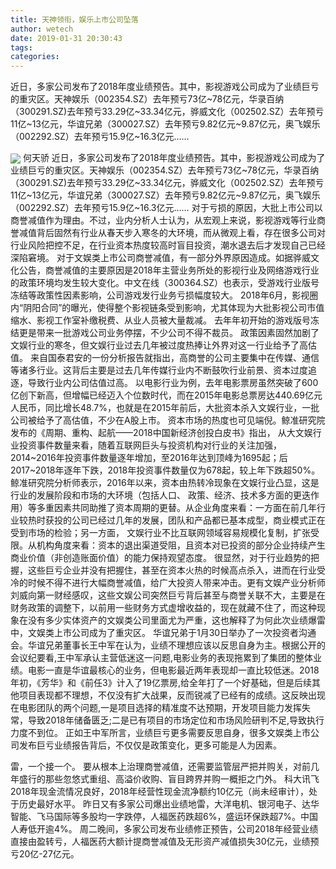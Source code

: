 ```yaml
---
title: 天神领衔，娱乐上市公司坠落
author: wetech
date: 2019-01-31 20:30:43
tags: 
categories: 
---
```

近日，多家公司发布了2018年度业绩预告。其中，影视游戏公司成为了业绩巨亏的重灾区。天神娱乐（002354.SZ）去年预亏73亿~78亿元，华录百纳（300291.SZ)去年预亏33.29亿~33.34亿元，骅威文化（002502.SZ）去年预亏11亿~13亿元，华谊兄弟（300027.SZ）去年预亏9.82亿元~9.87亿元，奥飞娱乐（002292.SZ）去年预亏15.9亿~16.3亿元……
<!-- more -->
<img align="center" border="0" src="https://imgcdn.yicai.com/uppics/images/2019/01/5ac514416fe8e24aeb5b95b83736d00f.jpg" />
何天骄
近日，多家公司发布了2018年度业绩预告。其中，影视游戏公司成为了业绩巨亏的重灾区。天神娱乐（002354.SZ）去年预亏73亿~78亿元，华录百纳（300291.SZ)去年预亏33.29亿~33.34亿元，骅威文化（002502.SZ）去年预亏11亿~13亿元，华谊兄弟（300027.SZ）去年预亏9.82亿元~9.87亿元，奥飞娱乐（002292.SZ）去年预亏15.9亿~16.3亿元……
对于亏损的原因，大批上市公司以商誉减值作为理由。不过，业内分析人士认为，从宏观上来说，影视游戏等行业商誉减值背后固然有行业从春天步入寒冬的大环境，而从微观上看，存在很多公司对行业风险把控不足，在行业资本热度较高时盲目投资，潮水退去后才发现自己已经深陷窘境。
对于文娱类上市公司商誉减值，有一部分外界原因造成。如据骅威文化公告，商誉减值的主要原因是2018年主营业务所处的影视行业及网络游戏行业的政策环境均发生较大变化。中文在线（300364.SZ）也表示，受游戏行业版号冻结等政策性因素影响，公司游戏发行业务亏损幅度较大。
2018年6月，影视圈内“阴阳合同”的曝光，使得整个影视链条受到影响，尤其体现为大批影视公司市值缩水、影视工作室补缴税费、从业人员被大量裁减。 去年年初开始的游戏版号冻结更是带来一批游戏公司业务停摆，不少公司不得不裁员。
政策因素固然加剧了文娱行业的寒冬，但文娱行业过去几年被过度热捧让外界对这一行业给予了高估值。
来自国泰君安的一份分析报告就指出，高商誉的公司主要集中在传媒、通信等诸多行业。这背后主要是过去几年传媒行业内不断鼓吹行业前景、资本过度追逐，导致行业内公司估值过高。
以电影行业为例，去年电影票房虽然突破了600亿创下新高，但增幅已经迈入个位数时代，而在2015年电影总票房达440.69亿元人民币，同比增长48.7%，也就是在2015年前后，大批资本杀入文娱行业，一批公司被给予了高估值，不少在A股上市。
资本市场的热度也可见端倪。鲸准研究院发布的《周期、重构、起航——2018中国新经济创投白皮书》指出， 从大文娱行业投资事件数量来看，随着互联网巨头与投资机构对行业的关注加强，2014~2016年投资事件数量逐年增加，至2016年达到顶峰为1695起；后 2017~2018年逐年下跌，2018年投资事件数量仅为678起，较上年下跌超50%。
鲸准研究院分析师表示，2016年以来，资本由热转冷现象在文娱行业凸显，这是行业的发展阶段和市场的大环境（包括人口、 政策、经济、技术多方面的更迭作用）等多重因素共同助推了资本周期的更替。从企业角度来看：一方面在前几年行业较热时获投的公司已经过几年的发展，团队和产品都已基本成型，商业模式正在受到市场的检验；另一方面， 文娱行业不比互联网领域容易规模化复制，扩张受限。从机构角度来看：资本的退出渠道受阻，且资本对已投资的部分企业持续产生商业价值（非创造账面价值）的能力保持观望态度。
很显然，对于行业趋势的把握，这些巨亏企业并没有把握住，甚至在资本火热的时候高点杀入，进而在行业受冷的时候不得不进行大幅商誉减值，给广大投资人带来冲击。更有文娱产业分析师刘威向第一财经感叹，这些文娱公司突然巨亏背后甚至与商誉关联不大，主要是在财务政策的调整下，以前用一些财务方式虚增收益的，现在就藏不住了，而这种现象在没有多少实体资产的文娱类公司里面尤为严重，这也解释了为何此次业绩爆雷中，文娱类上市公司成为了重灾区。
华谊兄弟于1月30日举办了一次投资者沟通会。华谊兄弟董事长王中军在认为，业绩不理想应该以反思自身为主。根据公开的会议纪要看,王中军承认主营低迷这一问题,电影业务的表现拖累到了集团的整体业绩。电影一直是华谊最核心的业务，但电影最近两年表现却一直比较低迷。2018年初，《芳华》和《前任3》计入了19亿票房,给全年打了一个好基础，但是后续其他项目表现都不理想，不仅没有扩大战果，反而锐减了已经有的成绩。这反映出现在电影团队的两个问题,一是项目选择的精准度不达预期，开发项目能力发挥失常，导致2018年储备匮乏;二是已有项目的市场定位和市场风险研判不足,导致执行力度不到位。
正如王中军所言，业绩巨亏更多需要反思自身，很多文娱类上市公司发布巨亏业绩报告背后，不仅仅是政策变化，更多可能是人为因素。
 
 
雷，一个接一个。
要从根本上治理商誉减值，还需要监管层严把并购关，对前几年盛行的那些忽悠式重组、高溢价收购、盲目跨界并购一概拒之门外。
科大讯飞2018年现金流情况良好，2018年经营性现金流净额约10亿元（尚未经审计），处于历史最好水平。
昨日又有多家公司爆出业绩地雷，大洋电机、银河电子、达华智能、飞马国际等多股均一字跌停，人福医药跌超6%，盛运环保跌超7%。中国人寿低开逾4%。
周二晚间，多家公司发布业绩修正预告，公司2018年经营业绩直接由盈转亏，人福医药大额计提商誉减值及无形资产减值损失30亿元，业绩预亏20亿-27亿元。
